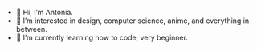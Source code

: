- 👋 Hi, I’m Antonia.
- 👀 I’m interested in design, computer science, anime, and everything in between.
- 🌱 I’m currently learning how to code, very beginner.

<!---
stoni666/stoni666 is a ✨ special ✨ repository because its `README.md` (this file) appears on your GitHub profile.
You can click the Preview link to take a look at your changes.
--->
